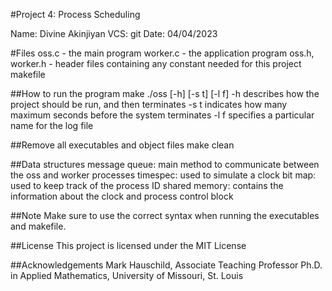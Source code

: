 #Project 4: Process Scheduling


Name:	Divine Akinjiyan
VCS:	git
Date:	04/04/2023

#Files
	oss.c - the main program
	worker.c - the application program
	oss.h, worker.h - header files containing any constant needed for this project
	makefile

##How to run the program
	make
	./oss [-h] [-s t] [-l f]
		-h	describes how the project should be run, and then terminates
		-s t	indicates how many maximum seconds before the system terminates
		-l f	specifies a particular name for the log file

##Remove all executables and object files
	make clean

##Data structures
	message queue: main method to communicate between the oss and worker processes
	timespec: used to simulate a clock
	bit map: used to keep track of the process ID
	shared memory: contains the information about the clock and process control block

##Note
Make sure to use the correct syntax when running the executables and makefile.

##License
This project is licensed under the MIT License

##Acknowledgements
Mark Hauschild, Associate Teaching Professor Ph.D. in Applied Mathematics, University of Missouri, St. Louis
